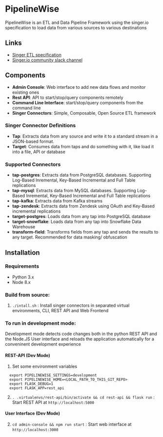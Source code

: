 # PipelineWise
PipelineWise is an ETL and Data Pipeline Framework using the singer.io specification to load data from various sources to various destinations

## Links

* [Singer ETL specification](https://github.com/singer-io/getting-started/blob/master/docs/SPEC.md)
* [Singer.io community slack channel](https://singer-slackin.herokuapp.com/)

## Components

* **Admin Console**: Web interface to add new data flows and monitor existing ones
* **Rest API**: API to start/stop/query components remotely
* **Command Line Interface**: start/stop/query components from the command line
* **Singer Connectors**: Simple, Composable, Open Source ETL framework 
 
### Singer Connector Definitions
* **Tap**: Extracts data from any source and write it to a standard stream in a JSON-based format.
* **Target**: Consumes data from taps and do something with it, like load it into a file, API or database

### Supported Connectors
* **tap-postgres**: Extracts data from PostgreSQL databases. Supporting Log-Based Inremental, Key-Based Incremental and Full Table replications
* **tap-mysql**: Extracts data from MySQL databases. Supporting Log-Based Inremental, Key-Based Incremental and Full Table replications
* **tap-kafka**: Extracts data from Kafka streams
* **tap-zendesk**: Extracts data from Zendesk using OAuth and Key-Based incremental replications
* **target-postgres**: Loads data from any tap into PostgreSQL database
* **target-snowflake**: Loads data from any tap into Snowflake Data Warehouse
* **transform-field**: Transforms fields from any tap and sends the results to any target. Recommended for data masking/ obfuscation

## Installation

### Requirements
* Python 3.x
* Node 8.x

### Build from source:
1. `./intall.sh` : Install singer connectors in separated virtual environments, CLI, REST API and Web Frontend

### To run in development mode:

Development mode detects code changes both in the python REST API and the Node.JS User interface and reloads the application automatically for a conveninent development experience

#### REST-API (Dev Mode)

1. Set some environment variables
```
  export PIPELINEWISE_SETTINGS=development
  export PIPELINEWISE_HOME=<LOCAL_PATH_TO_THIS_GIT_REPO>
  export FLASK_DEBUG=1
  export FLASK_APP=rest_api
```

2. `. .virtualenvs/rest-api/bin/activate && cd rest-api && flask run` : Start REST API at `http://localhost:5000`

#### User Interface (Dev Mode)

2. `cd admin-console && npm run start` : Start web interface at `http://localhost:3000`
